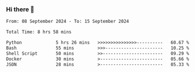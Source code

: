 ### Hi there 👋

<!--
**ututono/ututono** is a ✨ _special_ ✨ repository because its `README.md` (this file) appears on your GitHub profile.

Here are some ideas to get you started:

- 🔭 I’m currently working on ...
- 🌱 I’m currently learning ...
- 👯 I’m looking to collaborate on ...
- 🤔 I’m looking for help with ...
- 💬 Ask me about ...
- 📫 How to reach me: ...
- 😄 Pronouns: ...
- ⚡ Fun fact: ...
-->



<!--START_SECTION:waka-->

```txt
From: 08 September 2024 - To: 15 September 2024

Total Time: 8 hrs 58 mins

Python             5 hrs 26 mins   >>>>>>>>>>>>>>>----------   60.67 %
Bash               55 mins         >>>----------------------   10.25 %
Shell Script       50 mins         >>-----------------------   09.29 %
Docker             30 mins         >------------------------   05.66 %
JSON               28 mins         >------------------------   05.33 %
```

<!--END_SECTION:waka-->
